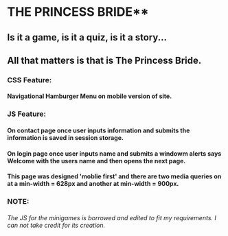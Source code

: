 # THE PRINCESS BRIDE**
## Is it a game, is it a quiz, is it a story...
## All that matters is that is The Princess Bride.

### CSS Feature:
#### Navigational Hamburger Menu on mobile version of site.

### JS Feature:
#### On contact page once user inputs information and submits the information is saved in session storage. 
#### On login page once user inputs name and submits a windowm alerts says Welcome with the users name and then opens the next page. 

#### This page was designed 'moblie first' and there are two media queries on at a min-width = 628px and another at min-width = 900px. 

### NOTE:
###### The JS for the minigames is borrowed and edited to fit my requirements. I can not take credit for its creation.
